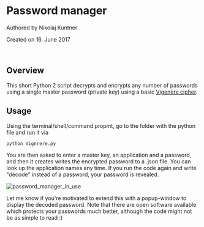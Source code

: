 # Password manager
Authored by Nikolaj Kuntner

Created on 16. June 2017

<br />

## Overview
This short Python 2 script decrypts and encrypts any number of passwords using a single master password (private key) using a basic
[Vigenère cipher](https://en.wikipedia.org/wiki/Vigen%C3%A8re_cipher).

## Usage
Using the terminal/shell/command propmt, go to the folder with the python file and run it via

```python
python Vignrere.py
```

You are then asked to enter a master key, an application and a password, and then it creates writes the encrypted password to a .json file. You can look up the application names any time. If you run the code again and write "decode" instead of a password, your password is revealed.

![password_manager_in_use](http://i.imgur.com/BAL43CX.png)

Let me know if you're motivated to extend this with a popup-window to display the decoded password.
Note that there are open software available which protects your passwords much better, although the code might not be as simple to read :)
